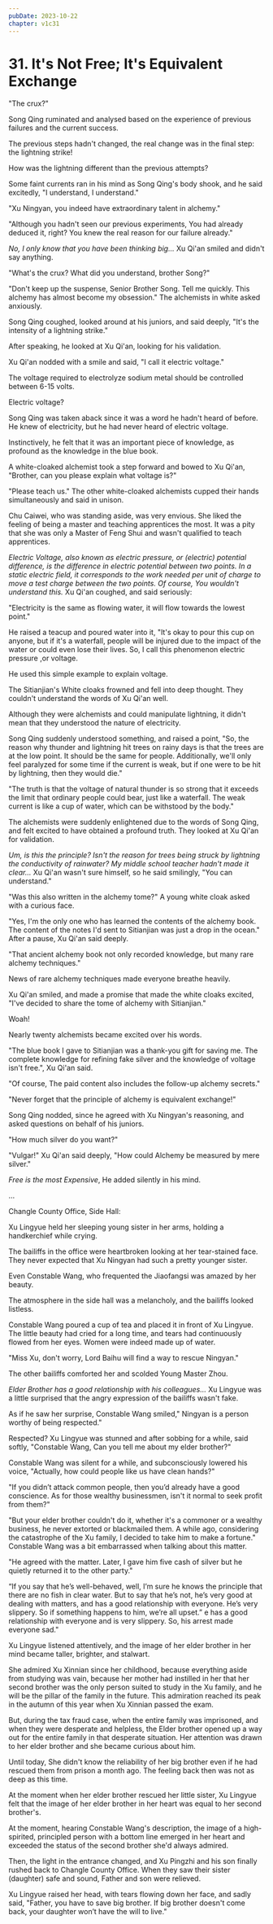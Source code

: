 ```yaml
---
pubDate: 2023-10-22
chapter: v1c31
---
```


# 31. It's Not Free; It's Equivalent Exchange

"The crux?"

Song Qing ruminated and analysed based on the experience of previous failures and the current success.

The previous steps hadn't changed, the real change was in the final step: the lightning strike!

How was the lightning different than the previous attempts?

Some faint currents ran in his mind as Song Qing's body shook, and he said excitedly, "I understand, I understand."

"Xu Ningyan, you indeed have extraordinary talent in alchemy."

"Although you hadn't seen our previous experiments, You had already deduced it, right? You knew the real reason for our failure already."

*No, I only know that you have been thinking big…* Xu Qi'an smiled and didn't say anything.

"What's the crux? What did you understand, brother Song?"

"Don't keep up the suspense, Senior Brother Song. Tell me quickly. This alchemy has almost become my obsession." The alchemists in white asked anxiously.

Song Qing coughed, looked around at his juniors, and said deeply, "It's the intensity of a lightning strike."

After speaking, he looked at Xu Qi'an, looking for his validation.

Xu Qi'an nodded with a smile and said, "I call it electric voltage."

The voltage required to electrolyze sodium metal should be controlled between 6-15 volts.

Electric voltage?

Song Qing was taken aback since it was a word he hadn't heard of before. He knew of electricity, but he had never heard of electric voltage.

Instinctively, he felt that it was an important piece of knowledge, as profound as the knowledge in the blue book.

A white-cloaked alchemist took a step forward and bowed to Xu Qi'an, "Brother, can you please explain what voltage is?"

"Please teach us." The other white-cloaked alchemists cupped their hands simultaneously and said in unison.

Chu Caiwei, who was standing aside, was very envious. She liked the feeling of being a master and teaching apprentices the most. It was a pity that she was only a Master of Feng Shui and wasn't qualified to teach apprentices.

*Electric Voltage, also known as electric pressure, or (electric) potential difference, is the difference in electric potential between two points. In a static electric field, it corresponds to the work needed per unit of charge to move a test charge between the two points. Of course, You wouldn't understand this.* Xu Qi'an coughed, and said seriously:

"Electricity is the same as flowing water, it will flow towards the lowest point."

He raised a teacup and poured water into it, "It's okay to pour this cup on anyone, but if it's a waterfall, people will be injured due to the impact of the water or could even lose their lives. So, I call this phenomenon electric pressure ,or voltage.

He used this simple example to explain voltage.

The Sitianjian's White cloaks frowned and fell into deep thought. They couldn't understand the words of Xu Qi'an well.

Although they were alchemists and could manipulate lightning, it didn't mean that they understood the nature of electricity.

Song Qing suddenly understood something, and raised a point, "So, the reason why thunder and lightning hit trees on rainy days is that the trees are at the low point. It should be the same for people. Additionally, we'll only feel paralyzed for some time if the current is weak, but if one were to be hit by lightning, then they would die."

"The truth is that the voltage of natural thunder is so strong that it exceeds the limit that ordinary people could bear, just like a waterfall. The weak current is like a cup of water, which can be withstood by the body."

The alchemists were suddenly enlightened due to the words of Song Qing, and felt excited to have obtained a profound truth. They looked at Xu Qi'an for validation.

*Um, is this the principle? Isn't the reason for trees being struck by lightning the conductivity of rainwater? My  middle school teacher hadn't made it clear…* Xu Qi'an wasn't sure himself, so he said smilingly, "You can understand."

"Was this also written in the alchemy tome?" A young white cloak asked with a curious face.

"Yes, I'm the only one who has learned the contents of the alchemy book. The content of the notes I'd sent to Sitianjian was just a drop in the ocean." After a pause, Xu Qi'an said deeply.

"That ancient alchemy book not only recorded knowledge, but many rare alchemy techniques."

News of rare alchemy techniques made everyone breathe heavily.

Xu Qi'an smiled, and made a promise that made the white cloaks excited, "I've decided to share the tome of alchemy with Sitianjian."

Woah!

Nearly twenty alchemists became excited over his words.

"The blue book I gave to Sitianjian was a thank-you gift for saving me. The complete knowledge for refining fake silver and the knowledge of voltage isn't free.", Xu Qi'an said.

"Of course, The paid content also includes the follow-up alchemy secrets."

"Never forget that the principle of alchemy is equivalent exchange!"

Song Qing nodded, since he agreed with Xu Ningyan's reasoning, and asked questions on behalf of his juniors.

"How much silver do you want?"

"Vulgar!" Xu Qi'an said deeply, "How could Alchemy be measured by mere silver."

*Free is the most Expensive*, He added silently in his mind.

…

Changle County Office, Side Hall:

Xu Lingyue held her sleeping young sister in her arms, holding a handkerchief while crying.

The bailiffs in the office were heartbroken looking at her tear-stained face. They never expected that Xu Ningyan had such a pretty younger sister.

Even Constable Wang, who frequented the Jiaofangsi was amazed by her beauty.

The atmosphere in the side hall was a melancholy, and the bailiffs looked listless.

Constable Wang poured a cup of tea and placed it in front of Xu Lingyue. The little beauty had cried for a long time, and tears had continuously flowed from her eyes. Women were indeed made up of water.

"Miss Xu, don't worry, Lord Baihu will find a way to rescue Ningyan."

The other bailiffs comforted her and scolded Young Master Zhou.

*Elder Brother has a good relationship with his colleagues…* Xu Lingyue was a little surprised that the angry expression of the bailiffs wasn't fake.

As if he saw her surprise, Constable Wang smiled," Ningyan is a person worthy of being respected."

Respected? Xu Lingyue was stunned and after sobbing for a while, said softly, "Constable Wang, Can you tell me about my elder brother?"

Constable Wang was silent for a while, and subconsciously lowered his voice, "Actually, how could people like us have clean hands?"

"If you didn’t attack common people, then you’d already have a good conscience. As for those wealthy businessmen, isn't it normal to seek profit from them?"

"But your elder brother couldn't do it, whether it's a commoner or a wealthy business, he never extorted or blackmailed them. A while ago, considering the catastrophe of the Xu family, I decided to take him to make a fortune." Constable Wang was a bit embarrassed when talking about this matter.

"He agreed with the matter. Later, I gave him five cash of silver but he quietly returned it to the other party."

“If you say that he’s well-behaved, well, I’m sure he knows the principle that there are no fish in clear water. But to say that he’s not, he’s very good at dealing with matters, and has a good relationship with everyone. He’s very slippery. So if something happens to him, we’re all upset.” 
e has a good relationship with everyone and is very slippery. So, his arrest made everyone sad."

Xu Lingyue listened attentively, and the image of her elder brother in her mind became taller, brighter, and stalwart.

She admired Xu Xinnian since her childhood, because everything aside from studying was vain, because her mother had instilled in her that her second brother was the only person suited to study in the Xu family, and he will be the pillar of the family in the future. This admiration reached its peak in the autumn of this year when Xu Xinnian passed the exam.

But, during the tax fraud case, when the entire family was imprisoned, and when they were desperate and helpless, the Elder brother opened up a way out for the entire family in that desperate situation. Her attention was drawn to her elder brother and she became curious about him. 

Until today, She didn't know the reliability of her big brother even if he had rescued them from prison a month ago. The feeling back then was not as deep as this time.

At the moment when her elder brother rescued her little sister, Xu Lingyue felt that the image of her elder brother in her heart was equal to her second brother's.

At the moment, hearing Constable Wang's description, the image of a high-spirited, principled person with a bottom line emerged in her heart and exceeded the status of the second brother she'd always admired.

Then, the light in the entrance changed, and Xu Pingzhi and his son finally rushed back to Changle County Office. When they saw their sister (daughter) safe and sound, Father and son were relieved.

Xu Lingyue raised her head, with tears flowing down her face, and sadly said, "Father, you have to save big brother. If big brother doesn't come back, your daughter won’t have the will to live."
    